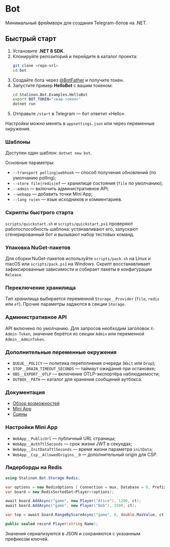 # Bot

Минимальный фреймворк для создания Telegram-ботов на .NET.

## Быстрый старт

1. Установите **.NET 8 SDK**.
2. Клонируйте репозиторий и перейдите в каталог проекта:
   ```bash
   git clone <repo-url>
   cd bot
   ```
3. Создайте бота через [@BotFather](https://t.me/BotFather) и получите токен.
4. Запустите пример **HelloBot** с вашим токеном:
   ```bash
   cd Stalinon.Bot.Examples.HelloBot
   export BOT_TOKEN="<ваш-токен>"
   dotnet run
   ```
5. Отправьте `/start` в Telegram — бот ответит «Hello».

Настройки можно менять в `appsettings.json` или через переменные окружения.

### Шаблоны

Доступен один шаблон: `dotnet new bot`.

Основные параметры:

* `--transport polling|webhook` — способ получения обновлений (по умолчанию polling);
* `--store file|redis|ef` — хранилище состояния (`file` по умолчанию);
* `--admin` — включить административное API;
* `--webapp` — добавить точки Mini App;
* `--lang ru|en` — язык исходников и комментариев.

### Скрипты быстрого старта

`scripts/quickstart.sh` и `scripts/quickstart.ps1` проверяют работоспособность шаблона:
устанавливают его, запускают сгенерированный бот и вызывают набор тестовых команд.

### Упаковка NuGet-пакетов

Для сборки NuGet-пакетов используйте `scripts/pack.sh` на Linux и macOS или `scripts/pack.ps1` на Windows.
Скрипт восстанавливает зафиксированные зависимости и собирает пакеты в конфигурации `Release`.

### Переключение хранилища

Тип хранилища выбирается переменной `Storage__Provider` (`file`, `redis` или `ef`).
Прочие параметры задаются в секции `Storage`.

### Административное API

API включено по умолчанию. Для запросов необходим заголовок `X-Admin-Token`,
значение берётся из секции `Admin` или переменной `Admin__AdminToken`.

### Дополнительные переменные окружения

* `QUEUE__POLICY` — политика переполнения очереди (`Wait` или `Drop`);
* `STOP__DRAIN_TIMEOUT_SECONDS` — таймаут ожидания при остановке;
* `OBS__EXPORT__OTLP` — включение OTLP-экспортёра наблюдаемости;
* `OUTBOX__PATH` — каталог для хранения сообщений аутбокса.

### Документация

* [Обзор возможностей](docs/features.md)
* [Mini App](docs/miniapps.md)
* [Сцены](docs/scenes.md)

### Настройки Mini App

* `WebApp__PublicUrl` — публичный URL страницы;
* `WebApp__AuthTtlSeconds` — срок жизни JWT в секундах;
* `WebApp__InitDataTtlSeconds` — время жизни параметра `initData`;
* `WebApp__Csp__AllowedOrigins__0` — дополнительный origin для CSP.

### Лидерборды на Redis

```csharp
using Stalinon.Bot.Storage.Redis;

var options = new RedisOptions { Connection = mux, Database = 0, Prefix = "lb" };
var board = new RedisSortedSet<Player>(options);

await board.AddAsync("game", new Player("Alice"), 1200, ct);
await board.AddAsync("game", new Player("Bob"), 1500, ct);

var top = await board.RangeByScoreAsync("game", 0, double.MaxValue, ct);

public sealed record Player(string Name);
```

Значения сериализуются в JSON и сохраняются с указанным префиксом ключей.
